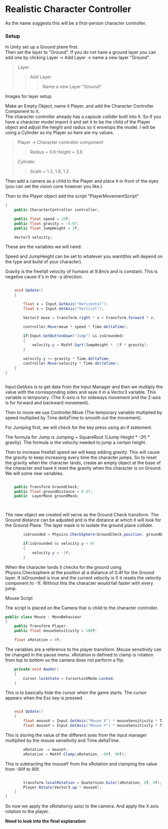 # Realistic Character Controller

As the name suggests this will be a first-person character controller.

### Setup

In Unity set up a Ground plane first.<br>
Then set the layer to "Ground". If you do not have a ground layer you can add one by clicking Layer -> Add Layer -> name a new layer "Ground".
> Layer
>> Add Layer
>>> Name a new Layer "Ground". 

Images for layer setup.

<p>
Make an Empty Object, name it Player, and add the Character Controller Component to it.<br>
The character controller already has a capsule collider built into it. So if you have a character model import it and set it to be the child of the Player object and adjust the height and radius so it envelops the model. I will be using a Cylinder as my Player so here are my values.
</p>

> Player -> Character controller component
>> Radius = 0.6
>> Height = 3.6

> Cylinder 
>> Scale = 1.2, 1.8, 1.2

Then add a camera as a child to the Player and place it in front of the eyes (you can set the vision cone however you like.)

Then to the Player object add the script "PlayerMovementScript" 
```.cs
{
    public CharacterController controller;

    public float speed = 10f;
    public float gravity = -9.8f;
    public float JumpHeight = 3f;

    Vector3 velocity;
   ```
These are the variables we will need:

Speed and JumpHeight can be set to whatever you want(this will depend on the type and build of your character).

Gravity is the freefall velocity of humans at 9.8m/s and is constant. This is negative cause it's in the -y direction.
         
         
```.cs

    void Update()
    {

        float x = Input.GetAxis("Horizontal");
        float z = Input.GetAxis("Vertical");

        Vector3 move = transform.right * x + transform.forward * z;

        controller.Move(move * speed * Time.deltaTime); 

        if(Input.GetButtonDown("Jump") && isGrounded)
        {
            velocity.y = Mathf.Sqrt(JumpHeight * -2f * gravity);
        }

        velocity.y += gravity * Time.deltaTime;
        controller.Move(velocity * Time.deltaTime); 
    }
}



```
<pp>
Input.GetAxis is to get data from the Input Manager and then we multiply the value with the corresponding sides and save it in a Vector3 variable. This variable is temporary. (The X-axis is for sideways movement and the Z-axis is for forward and backward movement).<br>
    
Then to move we use Controller.Move (The temporary variable multiplied by speed multiplied by Time.deltaTime to smooth out the movement).<br>

For Jumping first, we will check for the key press using an if statement.<br>
    
The formula for Jump is Jumping = SquareRoot ((Jump Height * -2f) * gravity).
    The formula is the velocity needed to jump a certain height.
    
Then to increase freefall speed we will keep adding gravity. This will cause the gravity to keep increasing every time the character jumps. So to reset the gravity when the character lands, create an empty object at the base of the character and have it reset the gravity when the character is on Ground.
We will some new variables.

```.cs

    public Transform GroundCheck;
    public float groundDistance = 0.4f;
    public  LayerMask groundMask;

  
```
The new object we created will serve as the Ground Check transform.
The Ground distance can be adjusted and is the distance at which it will look for the Ground Plane.
The layer mask is to isolate the ground plane collider.
```.cs
        isGrounded = Physics.CheckSphere(GroundCheck.position, groundDistance, groundMask);

        if(isGrounded && velocity.y < 0)
        {
            velocity.y = -1f;
        }

```

When the character lands it checks for the ground using Physics.Checksphere at the position at a distance of 0.4f for the Ground layer. 
If isGrounded is true and the current velocity is 0 it resets the velocity component to -1f.
Without this the character would fall faster with every jump.

Mouse Script

The script is placed on the Camera that is child to the character controller.
```.cs
public class Mouse : MonoBehaviour
{
    public Transform Player;
    public float mouseSensitivity = 100f;

    float xRotation = 0f;

```
The variables are a reference to the player transform.
Mouse sensitivity can be changed in the pause menu.
xRotation is defined to clamp is rotation from top to bottom so the camera does not perform a flip.

```.cs
    private void Awake()
    {
        Cursor.lockState = CursorLockMode.Locked;
    }   

```
This is to basically hide the cursor when the game starts.
The cursor appears when the Esc key is pressed.


```.cs

    void Update()
    {
        float mouseX = Input.GetAxis("Mouse X") * mouseSensitivity * Time.deltaTime;
        float mouseY = Input.GetAxis("Mouse Y") * mouseSensitivity * Time.deltaTime;

```
This is storing the value of the different axes from the input manager multiplied by the mouse sensitivity and Time.deltaTime.
```.cs
        xRotation -= mouseY;
        xRotation = Mathf.Clamp(xRotation, -90f, 90f);
```
This is subtracting the mouseY from the xRotation and clamping the value from -90f to 90f.
```.cs

        transform.localRotation = Quaternion.Euler(xRotation, 0f, 0f);
        Player.Rotate(Vector3.up * mouseX);
    }
}
```
So now we apply the xRotation(y axis) to the camera.
And apply the X axis rotation to the player.

**Need to look into the final explanation**
